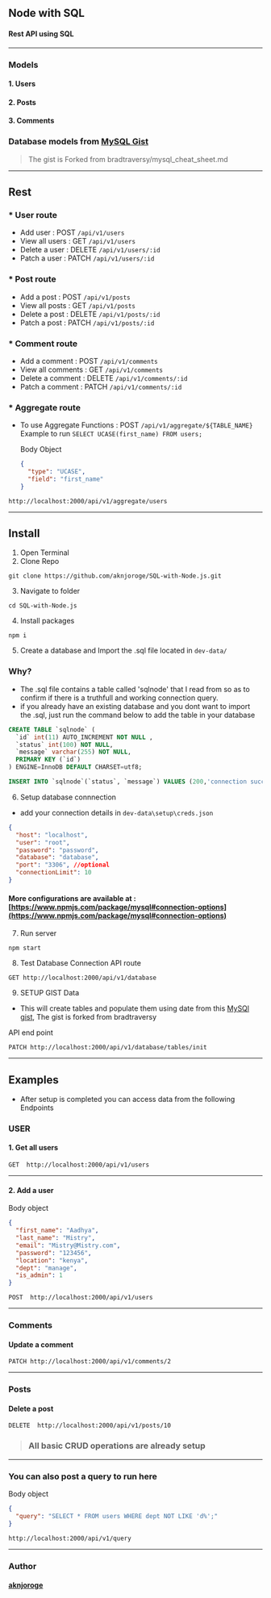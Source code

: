 ## Node with SQL

#### Rest API using SQL

---

### Models

#### 1. Users

#### 2. Posts

#### 3. Comments

### Database models from [MySQL Gist](https://gist.github.com/aknjoroge/3586b8d6692d900cf7d420a159600a31)

> The gist is Forked from bradtraversy/mysql_cheat_sheet.md

---

## Rest

### \* User route

- Add user : POST `/api/v1/users`
- View all users : GET `/api/v1/users`
- Delete a user : DELETE `/api/v1/users/:id`
- Patch a user : PATCH `/api/v1/users/:id`

### \* Post route

- Add a post : POST `/api/v1/posts`
- View all posts : GET `/api/v1/posts`
- Delete a post : DELETE `/api/v1/posts/:id`
- Patch a post : PATCH `/api/v1/posts/:id`

### \* Comment route

- Add a comment : POST `/api/v1/comments`
- View all comments : GET `/api/v1/comments`
- Delete a comment : DELETE `/api/v1/comments/:id`
- Patch a comment : PATCH `/api/v1/comments/:id`

### \* Aggregate route

- To use Aggregate Functions : POST `/api/v1/aggregate/${TABLE_NAME}`
  Example to run `SELECT UCASE(first_name) FROM users;`

  Body Object

  ```json
  {
    "type": "UCASE",
    "field": "first_name"
  }
  ```

```
http://localhost:2000/api/v1/aggregate/users
```

---

## Install

1. Open Terminal
2. Clone Repo

```
git clone https://github.com/aknjoroge/SQL-with-Node.js.git
```

3. Navigate to folder

```
cd SQL-with-Node.js
```

4. Install packages

```
npm i
```

5. Create a database and Import the .sql file located in `dev-data/`

### Why?

- The .sql file contains a table called 'sqlnode' that I read from so as to confirm if there is a truthfull and working connection query.
- if you already have an existing database and you dont want to import the .sql, just run the command below to add the table in your database

```SQL
CREATE TABLE `sqlnode` (
  `id` int(11) AUTO_INCREMENT NOT NULL ,
  `status` int(100) NOT NULL,
  `message` varchar(255) NOT NULL,
  PRIMARY KEY (`id`)
) ENGINE=InnoDB DEFAULT CHARSET=utf8;

INSERT INTO `sqlnode`(`status`, `message`) VALUES (200,'connection success');
```

6. Setup database connnection

- add your connection details in `dev-data\setup\creds.json`

```json
{
  "host": "localhost",
  "user": "root",
  "password": "password",
  "database": "database",
  "port": "3306", //optional
  "connectionLimit": 10
}
```

#### More configurations are available at : [https://www.npmjs.com/package/mysql#connection-options](https://www.npmjs.com/package/mysql#connection-options)

7. Run server

```
npm start
```

8. Test Database Connection
   API route

```
GET http://localhost:2000/api/v1/database
```

9. SETUP GIST Data

- This will create tables and populate them using date from this [MySQl gist](https://gist.github.com/aknjoroge/3586b8d6692d900cf7d420a159600a31), The gist is forked from bradtraversy

API end point

```
PATCH http://localhost:2000/api/v1/database/tables/init
```

---

## Examples

- After setup is completed you can access data from the following Endpoints

### USER

#### 1. Get all users

```
GET  http://localhost:2000/api/v1/users
```

---

#### 2. Add a user

Body object

```json
{
  "first_name": "Aadhya",
  "last_name": "Mistry",
  "email": "Mistry@Mistry.com",
  "password": "123456",
  "location": "kenya",
  "dept": "manage",
  "is_admin": 1
}
```

```
POST  http://localhost:2000/api/v1/users
```

---

### Comments

#### Update a comment

```
PATCH http://localhost:2000/api/v1/comments/2
```

---

### Posts

#### Delete a post

```
DELETE  http://localhost:2000/api/v1/posts/10
```

> ### All basic CRUD operations are already setup

---

### You can also post a query to run here

Body object

```json
{
  "query": "SELECT * FROM users WHERE dept NOT LIKE 'd%';"
}
```

```
http://localhost:2000/api/v1/query
```

---

### Author

#### [aknjoroge](https://github.com/aknjoroge/)

